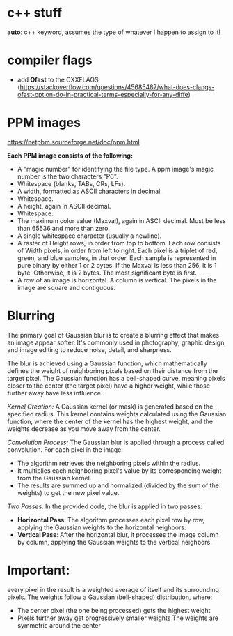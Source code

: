 # c++ stuff
**auto**: c++ keyword, assumes the type of whatever I happen to assign to it!

# compiler flags
- add **Ofast** to the CXXFLAGS (https://stackoverflow.com/questions/45685487/what-does-clangs-ofast-option-do-in-practical-terms-especially-for-any-diffe)


# PPM images
https://netpbm.sourceforge.net/doc/ppm.html

**Each PPM image consists of the following:**

- A "magic number" for identifying the file type. A ppm image's magic number is the two characters "P6".
- Whitespace (blanks, TABs, CRs, LFs).
- A width, formatted as ASCII characters in decimal.
- Whitespace.
- A height, again in ASCII decimal.
- Whitespace.
- The maximum color value (Maxval), again in ASCII decimal. Must be less than 65536 and more than zero.
- A single whitespace character (usually a newline).
- A raster of Height rows, in order from top to bottom. Each row consists of Width pixels, in order from left to right. Each pixel is a triplet of red, green, and blue samples, in that order. Each sample is represented in pure binary by either 1 or 2 bytes. If the Maxval is less than 256, it is 1 byte. Otherwise, it is 2 bytes. The most significant byte is first.
- A row of an image is horizontal. A column is vertical. The pixels in the image are square and contiguous.

# Blurring

The primary goal of Gaussian blur is to create a blurring effect that makes an image appear softer. It's commonly used in photography, graphic design, and image editing to reduce noise, detail, and sharpness.

The blur is achieved using a Gaussian function, which mathematically defines the weight of neighboring pixels based on their distance from the target pixel. The Gaussian function has a bell-shaped curve, meaning pixels closer to the center (the target pixel) have a higher weight, while those further away have less influence.


*Kernel Creation:*
A Gaussian kernel (or mask) is generated based on the specified radius. This kernel contains weights calculated using the Gaussian function, where the center of the kernel has the highest weight, and the weights decrease as you move away from the center.

*Convolution Process:*
The Gaussian blur is applied through a process called convolution. For each pixel in the image:
- The algorithm retrieves the neighboring pixels within the radius.
- It multiplies each neighboring pixel's value by its corresponding weight from the Gaussian kernel.
- The results are summed up and normalized (divided by the sum of the weights) to get the new pixel value.

*Two Passes:*
In the provided code, the blur is applied in two passes:
- **Horizontal Pass**: The algorithm processes each pixel row by row, applying the Gaussian weights to the horizontal neighbors.
- **Vertical Pass**: After the horizontal blur, it processes the image column by column, applying the Gaussian weights to the vertical neighbors.

# Important:
every pixel in the result is a weighted average of itself and its surrounding pixels. The weights follow a Gaussian (bell-shaped) distribution, where:
- The center pixel (the one being processed) gets the highest weight
- Pixels further away get progressively smaller weights
The weights are symmetric around the center